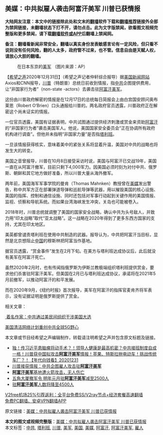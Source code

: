  <h2>美媒：中共拟雇人袭击阿富汗美军 川普已获情报</h2> <p class="notice"><b>大陆网友注意：本文中的链接除此处和文末的<a href="https://github.com/bannedbook/fanqiang" >翻墙</a>软件下载和<a href="https://github.com/killgcd/justmysocks/blob/master/README.md">翻墙推荐</a>链接外全部为禁网链接，未翻墙状态下打不开，请勿点击。此为文字版禁闻，欲看图文视频完整版和更多禁闻，请下载<a href="https://github.com/bannedbook/fanqiang">翻墙软件或APP</a>后翻墙上禁闻网。</p><p>备注：翻墙看新闻非常安全，翻墙以真实身份发表敏感言论有一定风险，但只看不说则没有任何风险，翻的人太多，政府管不过来，也不管。信息自由是天赋人权，请放心大胆的翻墙。</b></p>  <div class="entry"> <figure><figcaption>在日本东京的<a href="https://www.bannedbook.org/bnews/tag/%e7%be%8e%e5%86%9b/" class="st_tag internal_tag" rel="tag" title="标签 美军 下的日志">美军</a> （图片来源：AP）</figcaption></figure> <p>【<span class='wp_keywordlink_affiliate'><a href="https://www.soundofhope.org" title="希望之声" target="_blank">希望之声</a></span>2020年12月31日】（希望之声记者仲轩综合报导）据<a href="https://www.bannedbook.org/bnews/tag/%e7%be%8e%e5%9b%bd/" class="st_tag internal_tag" rel="tag" title="标签 美国 下的日志">美国</a><span class='wp_keywordlink_affiliate'><a href="https://www.bannedbook.org/" title="新闻网站">新闻网站</a></span>Axios和CNN报导，<a href="https://www.bannedbook.org/bnews/tag/%e5%b7%9d%e6%99%ae/" class="st_tag internal_tag" rel="tag" title="标签 川普 下的日志">川普</a>（特朗普）总统日前收到情报，指<a href="https://www.bannedbook.org/bnews/tag/%e4%b8%ad%e5%85%b1/" class="st_tag internal_tag" rel="tag" title="标签 中共 下的日志">中共</a>企图提供费用，让“非国家行为者”（non-state -actors）去袭击驻<a href="https://www.bannedbook.org/bnews/tag/%E9%98%BF%E5%AF%8C%E6%B1%97%E7%BE%8E%E5%86%9B/" class="st_tag internal_tag" rel="tag" title="标签 阿富汗美军 下的日志">阿富汗美军</a>。</p> <p>这份由川普政府解密的情报是在12月17日的总统每日简报会上由白宫国安顾问奥布莱恩（Robert O’Brien）口头通报给川普的。两名政府官员透露，川普政府正在解密这个尚未证实的情报。</p> <p>一位官员透露，美国有证据表明，中共试图通过提供经济刺激或赏金来资助<a href="https://www.bannedbook.org/bnews/tag/%e9%98%bf%e5%af%8c%e6%b1%97/" class="st_tag internal_tag" rel="tag" title="标签 阿富汗 下的日志">阿富汗</a>的“非国家行为者”袭击美国军人。他说，美国国家安全委员会“正在协调所有政府机构进行调查”。但他并未指明“非国家力量”是否指<a href="https://www.bannedbook.org/bnews/tag/%e5%a1%94%e5%88%a9%e7%8f%ad/" class="st_tag internal_tag" rel="tag" title="标签 塔利班 下的日志">塔利班</a>。</p> <p>一旦该情报获得核实，意味着美中的紧张关系将显着升温，美国对中共的战略也将发生大的转变。</p> <p>美国之音曾报导，川普在10月8日接受采访时说，美国与阿富汗已交战19年，美国一直在从阿富汗撤军，目前只剩下4,000军力。因美国必须时刻为对付中共、俄罗斯、朝鲜和其它地方做好准备，所以川普大量从海外撤军。</p>  <p>两年前，美国海军军事学院的曼肯（Thomas Mahnken）教授曾在<a href="https://www.bannedbook.org/bnews/tag/%e7%be%8e%e5%aa%92/" class="st_tag internal_tag" rel="tag" title="标签 美媒 下的日志">美媒</a>发出警告，称中共军方正在部署弹道导弹和巡航导弹等武器，用以摧毁美国的核心设施、美国的指挥、控制和通信设施、同时还包括对军事行动起到关键作用的美国情报、监视、侦察和导航系统。而如果台湾海峡发生冲突，关岛也可能被卷入。</p> <p>2018年时，川普总统就调整了美国的国家安全战略，确认中共为头号敌人，并致力用“印太战略”取代“亚太战略”。这一战略在2020年得到了更多东西方国家的支持，尤其在印太地区。</p> <p>美英都曾谴责塔利班在使用中共制造的武器。报导认为，中共把阿富汗当目标，显然是北京想阻止<span class='wp_keywordlink_affiliate'><a href="https://www.bannedbook.org/" title="中国" target="_blank">中国</a></span>的穆斯林把阿富当作基地。</p> <p>据官员透露，“赏金事件”发生在2月下旬。在美方与塔利班达成协议后，此后就没有美军在阿富汗死亡。</p> <p>虽然2020年2月时，也有传闻指俄罗斯为伊斯兰教极端组织塔利班提供赏金，要求他们杀害驻阿富汗美军。但美国在2月已与塔利班达成协议，承诺将在2021年5月前撤军，以推动阿富汗的和平发展。</p>  <p>而在2020年9月，《纽约时报》首次报导，美军在阿富汗的指挥官麦肯齐将军表示，没有证据证明是俄罗斯提供了赏金。</p> <p>相关文章：</p> <p><a href="https://www.soundofhope.org/post/458437"> 着名作家：中共通过美民间组织干涉美国大选</a></p> <p><a href="https://www.soundofhope.org/post/458960">美国清洁网络计划重创中共全球5G野心</a></p> <p>本文章或节目经希望之声编辑制作，转载请注明希望之声并包含原文标题及链接。</p>  <ul class='op-related-articles' title='相关阅读'> <li><a href='https://www.bannedbook.org/bnews/taiwannews/20201231/1458606.html' target='_blank'>独！传习近平患脑瘤将动手术？！领导人健康是最高机密？中共接班制度自成一格！川普获中国拟攻击<b>阿富汗美军</b>情报！苹果、特斯拉拚电动车！挑战传统车厂？！【年代向钱看】20201231</a></li> <li><a href='https://www.bannedbook.org/bnews/comments/20201231/1458441.html' target='_blank'>川普接获情报：中共企图雇人攻击驻<b>阿富汗美军</b></a></li> <li><a href='https://www.bannedbook.org/bnews/worldnews/20201220/1451266.html' target='_blank'><b>阿富汗美军</b>基地遭火箭攻击，无人伤亡</a></li> <li><a href='https://www.bannedbook.org/bnews/taiwannews/20201119/1433519.html' target='_blank'>五角大厦撤军令 明年元月驻<b>阿富汗美军</b>减至2500人</a></li> <li><a href='https://www.bannedbook.org/bnews/worldnews/usa/20200910/1393800.html' target='_blank'>驻<b>阿富汗美军</b>人数将降至4500人</a></li> </ul> <p class="texttj"> <a href="https://github.com/bannedbook/fanqiang/wiki/V2ray%E6%9C%BA%E5%9C%BA" target="_blank">V2free机场25%引荐返利：全平台免费SS/V2ray节点+经济套餐高速翻墙</a><br/> <a href="https://github.com/bannedbook/fanqiang/wiki/%E7%A6%81%E9%97%BB%E7%BD%91%E5%AE%89%E5%8D%93%E7%BF%BB%E5%A2%99%E6%96%B0%E9%97%BBAPP" target="_blank">免费PC翻墙、安卓VPN翻墙APP</a></p><p>原文链接：<a class="src_link"  href="https://www.soundofhope.org/post/459110" target="_blank">美媒：中共拟雇人袭击阿富汗美军 川普已获情报</a></p><a name='sharetosocial'></a>       <div><b>本文的图文或视频完整版</b>：<a href='https://www.bannedbook.org/bnews/comments/20201231/1458658.html'>美媒：中共拟雇人袭击阿富汗美军 川普已获情报</a></div>  </div><!--END ENTRY--> <div class="postfooter"> <div>本文标签：<a href="https://www.bannedbook.org/bnews/tag/%e4%b8%ad%e5%85%b1/" rel="tag">中共</a>, <a href="https://www.bannedbook.org/bnews/tag/%e5%a1%94%e5%88%a9%e7%8f%ad/" rel="tag">塔利班</a>, <a href="https://www.bannedbook.org/bnews/tag/%e5%b7%9d%e6%99%ae/" rel="tag">川普</a>, <a href="https://www.bannedbook.org/bnews/tag/%e7%be%8e%e5%86%9b/" rel="tag">美军</a>, <a href="https://www.bannedbook.org/bnews/tag/%e7%be%8e%e5%9b%bd/" rel="tag">美国</a>, <a href="https://www.bannedbook.org/bnews/tag/%e7%be%8e%e5%aa%92/" rel="tag">美媒</a>, <a href="https://www.bannedbook.org/bnews/tag/%e9%98%bf%e5%af%8c%e6%b1%97/" rel="tag">阿富汗</a>, <a href="https://www.bannedbook.org/bnews/tag/%E9%98%BF%E5%AF%8C%E6%B1%97%E7%BE%8E%E5%86%9B/" rel="tag">阿富汗美军</a>, <a href="https://www.bannedbook.org/bnews/tag/%E9%9B%87%E4%BA%BA/" rel="tag">雇人</a></div>  </div><!--END POSTFOOTER--> 
